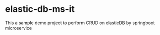 # elastic-db-ms-it
This a sample demo project to perform CRUD on elasticDB by springboot microservice
